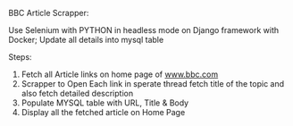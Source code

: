 
BBC Article Scrapper:

Use Selenium with PYTHON in headless mode on Django framework with Docker; 
Update all details into mysql table

Steps:
1. Fetch all Article links on home page of www.bbc.com
2. Scrapper to Open Each link in sperate thread fetch title of the topic and also fetch detailed description
3. Populate MYSQL table with URL, Title & Body
4. Display all the fetched article on Home Page
